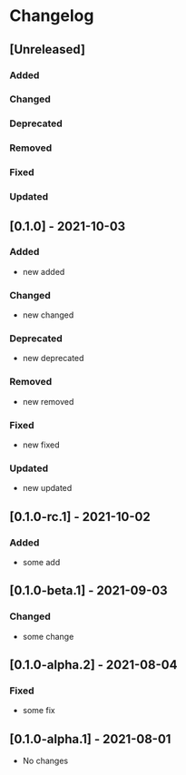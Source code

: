 # Changelog

## [Unreleased]

### Added

### Changed

### Deprecated

### Removed

### Fixed

### Updated

## [0.1.0] - 2021-10-03

### Added

- new added

### Changed

- new changed

### Deprecated

- new deprecated

### Removed

- new removed

### Fixed

- new fixed

### Updated

- new updated

## [0.1.0-rc.1] - 2021-10-02

### Added

- some add

## [0.1.0-beta.1] - 2021-09-03

### Changed

- some change

## [0.1.0-alpha.2] - 2021-08-04

### Fixed

- some fix

## [0.1.0-alpha.1] - 2021-08-01

- No changes
